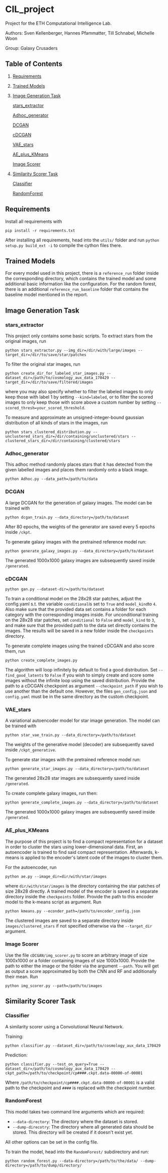 # CIL_project
Project for the ETH Computational Intelligence Lab.

Authors: Sven Kellenberger, Hannes Pfammatter, Till Schnabel, Michelle Woon

Group: Galaxy Crusaders

## Table of Contents

1. [Requirements](#requirements)
2. [Trained Models](#trained_models)
3. [Image Generation Task](#image_generation)

   [stars_extractor](#stars_extractor)
   
   [Adhoc_generator](#adhoc)
   
   [DCGAN](#dcgan)
   
   [cDCGAN](#cdcgan)
   
   [VAE_stars](#vae)
   
   [AE_plus_KMeans](#ae_plus_kmeans)
   
   [Image Scorer](#image_scorer)
   
4. [Similarity Scorer Task](#similarity_task)

   [Classifier](#classifier)
   
   [RandomForest](#random_forest)


<a name="requirements"/>

## Requirements

Install all requirements with

    pip install -r requirements.txt

After installing all requirements, head into the `utils/` folder and run `python setup.py build_ext -i`
to compile the cython files there.


<a name="trained_models"/>

## Trained Models
For every model used in this project, there is a `reference_run` folder inside the corresponding directory, which contains the trained model and some additional basic information like the configuration.  For the random forest, there is an additional `reference_run_baseline` folder that contains the baseline model mentioned in the report.


<a name="image_generation"/>

## Image Generation Task

<a name="stars_extractor"/>

### stars_extractor

This project only contains some basic scripts. To extract stars from the original images, run

    python stars_extractor.py --img_dir=/dir/with/large/images --target_dir=/dir/to/save/star/patches 

To filter the original star images, run

    python create_dir_for_labeled_star_images.py --dataset_dir=/path/to/cosmology_aux_data_170429 --target_dir=/dir/to/save/filtered/images

where you may also specify whether to filter the labeled images to only keep those with label 1 by setting `--kind=labeled`, or to filter the scored images to only keep those with score above a custom number by setting `--scored_thresh=your_scored_threshold`.

To measure and approximate an unsigned-integer-bound gaussian distribution of all kinds of stars in the images, run

    python stars_clustered_distribution.py --unclustered_stars_dir=/dir/containing/unclustered/stars --clustered_stars_dir=/dir/containing/clustered/stars

<a name="adhoc"/>

### Adhoc_generator

This adhoc method randomly places stars that it has detected from the given labelled images and
places them randomly onto a black image.

    python Adhoc.py --data_path=/path/to/data

<a name="dcgan"/>

### DCGAN

A large DCGAN for the generation of galaxy images. The model can be trained with
    
    python dcgan_train.py --data_directory=/path/to/dataset

After 80 epochs, the weights of the generator are saved every 5 epochs inside `/ckpt`.

To generate galaxy images with the pretrained reference model run:

    python generate_galaxy_images.py --data_directory=/path/to/dataset

The generated 1000x1000 galaxy images are subsequently saved inside `/generated`. 

<a name="cdcgan"/>

### cDCGAN

    python gan.py --dataset-dir=/path/to/dataset

To train a conditional model on the 28x28 star patches, adjust the config.yaml s.t. the variable `conditional`is set to `True` and `model_kind`to `4`. Also make sure that the provided data set contains a folder for each category with the corresponding images inside. For unconditional training on
the 28x28 star patches, set `conditional` to `False` and `model_kind` to `3`, and make sure that the provided path
to the data set directly contains the images. The results will be saved in a new folder inside the `checkpoints` directory.

To generate complete images using the trained cDCGAN and also score them, run 

    python create_complete_images.py

The algorithm will loop infinitely by default to find a good distribution. Set `--find_good_latents` to `False` if you wish to simply create and score some images without the infinite loop using the saved distribution. Provide the path to a cDCGAN checkpoint as argument `--checkpoint_path` if you wish to use another than the default one. However, the files `gen_config.json` and `config.yaml` must be in the same directory as the custom checkpoint.

<a name="vae"/>

### VAE_stars

A variational autoencoder model for star image generation. The model can be trained with
    
    python star_vae_train.py --data_directory=/path/to/dataset

The weights of the generative model (decoder) are subsequently saved inside `/ckpt_generative`.

To generate star images with the pretrained reference model run:

    python generate_star_images.py --data_directory=/path/to/dataset

The generated 28x28 star images are subsequently saved inside `/generated`.

To create complete galaxy images, run then:

    python generate_complete_images.py --data_directory=/path/to/dataset

The generated 1000x1000 galaxy images are subsequently saved inside `/generated`.

<a name="ae_plus_kmeans"/>

### AE_plus_KMeans

The purpose of this project is to find a compact representation for a dataset in order to cluster the stars using lower-dimensional data.
First, an autoencoder is trained to find said compact representation. Afterwards, k-means is applied to the encoder's latent
code of the images to cluster them.

For the autoencoder, run

    python ae.py --image_dir=dir/with/star/images

where `dir/with/star/images` is the directory containing the star patches of size 28x28 directly. A trained model of the
encoder is saved in a separate directory inside the `checkpoints` folder. Provide the path to this encoder model to the
k-means script as argument. Run

    python kmeans.py --econder_path=/path/to/encoder_config.json

The clustered images are saved to a separate directory inside `images/clustered_stars` if not specified otherwise via
the `--target_dir` argument.

<a name="image_scorer"/>

### Image Scorer

Use the file `cDCGAN/img_scorer.py` to score an arbitrary image of size 1000x1000 or a folder containing images of size
1000x1000. Provide the path to either the image or the folder via the argument `--path`. You will get as output a score
approximated by both the CNN and RF and additionally their mean. Run

    python img_scorer.py --path=/path/to/images

<a name="similarity_task"/>

## Similarity Scorer Task

<a name="classifier"/>

### Classifier

A similarity scorer using a Convolutional Neural Network.

Training:

    python classifier.py --dataset_dir=/path/to/cosmology_aux_data_170429

Prediction:

    python classifier.py --test_on_query=True --dataset_dir=/path/to/cosmology_aux_data_170429 --ckpt_path=/path/to/checkpoint/cp####.ckpt.data-00000-of-00001

Where `/path/to/checkpoint/cp####.ckpt.data-00000-of-00001`
is a valid path to the checkpoint and `####` is replaced with the checkpoint number.

<a name="random_forest"/>

### RandomForest

This model takes two command line arguments which are required:

- `--data-directory`: The directory where the dataset is stored.
- `--dump-direcotry`: The directory where all generated data should be stored. This directory
will be created if it doesn't exist yet.

All other options can be set in the config file.

To train the model, head into the `RandomForest/` subdirectory and run:

    python random_forest.py --data-directory=/path/to/the/data/ --dump-directory=/path/to/dump/directory/
